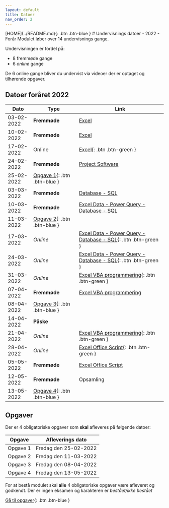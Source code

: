 ```yaml
---
layout: default
title: Datoer
nav_order: 2
---
```

<span class="fs-1">
[HOME](../README.md){: .btn .btn-blue }
</span>
# Undervisnings datoer - 2022 - Forår
Modulet løber over 14 undervisnings gange.

Undervisningen er fordel på:

- 8 fremmøde gange
- 6 *online* gange

De 6 online gange bliver du undervist via videoer der er optaget og tilhørende opgaver.

## Datoer foråret 2022

|Dato	        |Type         	|Link                                                                 	|
|------------	|--------------	|---------------------------------------------------------------------	|
| 03-02-2022 	| **Fremmøde** 	| [Excel](../excel/README.md)                                         	|
| 10-02-2022 	| **Fremmøde** 	| [Excel](../excel/README.md)                                         	|
| 17-02-2022 	| Online     	| [Excel](../excel/online_17022022.md){: .btn .btn-green }                                 	|
| 24-02-2022 	| **Fremmøde** 	| [Project Software](../microsoftproject/README.md)                    	|
| 25-02-2022 	| [Opgave 1](../opgaver/README.md){: .btn .btn-blue } |                             	|
| 03-03-2022 	| **Fremmøde** 	| [Database - SQL](../databaser/README.md)                          	|
| 10-03-2022 	| **Fremmøde** 	| [Excel Data - Power Query - Database - SQL](../databaser/README.md) 	|
| 11-03-2022 	| [Opgave 2](../opgaver/README.md){: .btn .btn-blue } |                             	|
| 17-03-2022 	| *Online*     	| [Excel Data - Power Query - Database - SQL](../databaser/online_17032022.md){: .btn .btn-green }  	|
| 24-03-2022 	| *Online*     	| [Excel Data - Power Query - Database - SQL](../databaser/online_24032022.md){: .btn .btn-green }  	|
| 31-03-2022 	| *Online*     	| [Excel VBA programmering](../vba/online_31032022.md){: .btn .btn-green }                          	|
| 07-04-2022 	| **Fremmøde** 	| [Excel VBA programmering](../vba/README.md)                         	|
| 08-04-2022 	| [Opgave 3](../opgaver/README.md){: .btn .btn-blue } |                             	|
| 14-04-2022 	| **Påske**    	|                                                                     	|
| 21-04-2022 	| *Online*     	| [Excel VBA programmering](../vba/online_21042022.md){: .btn .btn-green }                         	|
| 28-04-2022 	| *Online*     	| [Excel Office Script](../officescripts/online_28042022.md){: .btn .btn-green }                   	|
| 05-05-2022 	| **Fremmøde** 	| [Excel Office Script](../officescripts/README.md)                   	|
| 12-05-2022 	| **Fremmøde** 	| Opsamling                                                            	|
| 13-05-2022 	| [Opgave 4](../opgaver/README.md){: .btn .btn-blue } |                             	|


## Opgaver
Der er 4 obligatoriske opgaver som **skal** afleveres på følgende datoer:

| Opgave   | Afleverings dato      |
|----------|-----------------------|
| Opgave 1 | Fredag den 25-02-2022 |
| Opgave 2 | Fredag den 11-03-2022 |
| Opgave 3 | Fredag den 08-04-2022 |
| Opgave 4 | Fredag den 13-05-2022 |

For at bestå modulet skal **alle** 4 obligatoriske opgaver være afleveret og godkendt. Der er ingen eksamen og karakteren er *bestået/ikke bestået*

[Gå til opgaver](../opgaver/README.md){: .btn .btn-blue }
